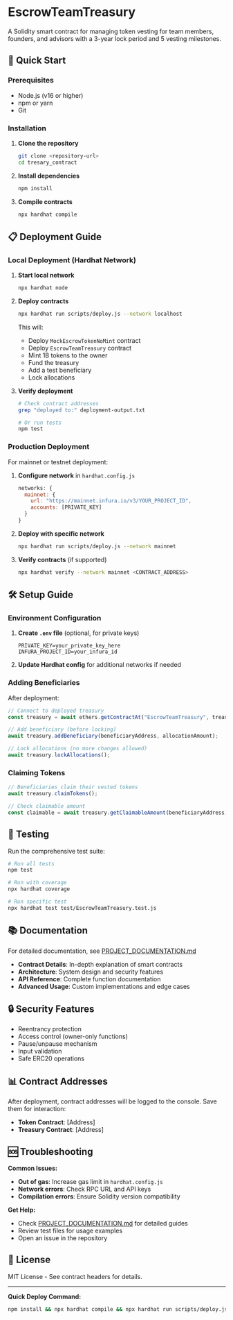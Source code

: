 # EscrowTeamTreasury

A Solidity smart contract for managing token vesting for team members, founders, and advisors with a 3-year lock period and 5 vesting milestones.

## 🚀 Quick Start

### Prerequisites

- Node.js (v16 or higher)
- npm or yarn
- Git

### Installation

1. **Clone the repository**
   ```bash
   git clone <repository-url>
   cd tresary_contract
   ```

2. **Install dependencies**
   ```bash
   npm install
   ```

3. **Compile contracts**
   ```bash
   npx hardhat compile
   ```

## 📋 Deployment Guide

### Local Deployment (Hardhat Network)

1. **Start local network**
   ```bash
   npx hardhat node
   ```

2. **Deploy contracts**
   ```bash
   npx hardhat run scripts/deploy.js --network localhost
   ```

   This will:
   - Deploy `MockEscrowTokenNoMint` contract
   - Deploy `EscrowTeamTreasury` contract
   - Mint 1B tokens to the owner
   - Fund the treasury
   - Add a test beneficiary
   - Lock allocations

3. **Verify deployment**
   ```bash
   # Check contract addresses
   grep "deployed to:" deployment-output.txt

   # Or run tests
   npm test
   ```

### Production Deployment

For mainnet or testnet deployment:

1. **Configure network** in `hardhat.config.js`
   ```javascript
   networks: {
     mainnet: {
       url: "https://mainnet.infura.io/v3/YOUR_PROJECT_ID",
       accounts: [PRIVATE_KEY]
     }
   }
   ```

2. **Deploy with specific network**
   ```bash
   npx hardhat run scripts/deploy.js --network mainnet
   ```

3. **Verify contracts** (if supported)
   ```bash
   npx hardhat verify --network mainnet <CONTRACT_ADDRESS>
   ```

## 🛠️ Setup Guide

### Environment Configuration

1. **Create `.env` file** (optional, for private keys)
   ```
   PRIVATE_KEY=your_private_key_here
   INFURA_PROJECT_ID=your_infura_id
   ```

2. **Update Hardhat config** for additional networks if needed

### Adding Beneficiaries

After deployment:

```javascript
// Connect to deployed treasury
const treasury = await ethers.getContractAt("EscrowTeamTreasury", treasuryAddress);

// Add beneficiary (before locking)
await treasury.addBeneficiary(beneficiaryAddress, allocationAmount);

// Lock allocations (no more changes allowed)
await treasury.lockAllocations();
```

### Claiming Tokens

```javascript
// Beneficiaries claim their vested tokens
await treasury.claimTokens();

// Check claimable amount
const claimable = await treasury.getClaimableAmount(beneficiaryAddress);
```

## 🧪 Testing

Run the comprehensive test suite:

```bash
# Run all tests
npm test

# Run with coverage
npx hardhat coverage

# Run specific test
npx hardhat test test/EscrowTeamTreasury.test.js
```

## 📚 Documentation

For detailed documentation, see [PROJECT_DOCUMENTATION.md](PROJECT_DOCUMENTATION.md)

- **Contract Details**: In-depth explanation of smart contracts
- **Architecture**: System design and security features
- **API Reference**: Complete function documentation
- **Advanced Usage**: Custom implementations and edge cases

## 🔒 Security Features

- Reentrancy protection
- Access control (owner-only functions)
- Pause/unpause mechanism
- Input validation
- Safe ERC20 operations

## 📊 Contract Addresses

After deployment, contract addresses will be logged to the console. Save them for interaction:

- **Token Contract**: [Address]
- **Treasury Contract**: [Address]

## 🆘 Troubleshooting

**Common Issues:**

- **Out of gas**: Increase gas limit in `hardhat.config.js`
- **Network errors**: Check RPC URL and API keys
- **Compilation errors**: Ensure Solidity version compatibility

**Get Help:**
- Check [PROJECT_DOCUMENTATION.md](PROJECT_DOCUMENTATION.md) for detailed guides
- Review test files for usage examples
- Open an issue in the repository

## 📄 License

MIT License - See contract headers for details.

---

**Quick Deploy Command:**
```bash
npm install && npx hardhat compile && npx hardhat run scripts/deploy.js --network localhost
```
